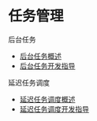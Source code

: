 # 任务管理

后台任务

  - [后台任务概述](background-task-overview.md)
  - [后台任务开发指导](background-task-dev-guide.md)

延迟任务调度

- [延迟任务调度概述](work-scheduler-overview.md)
- [延迟任务调度开发指导](work-scheduler-dev-guide.md)